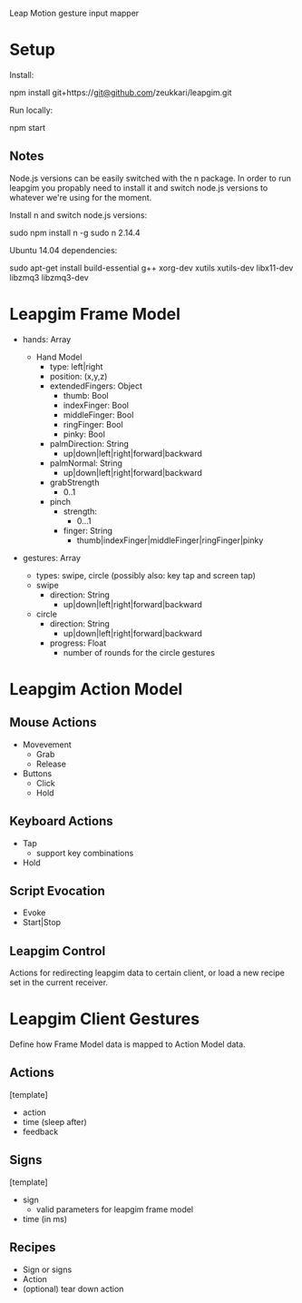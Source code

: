 Leap Motion gesture input mapper


Setup
=====

Install:

npm install git+https://git@github.com/zeukkari/leapgim.git


Run locally:

npm start


Notes
-----

Node.js versions can be easily switched with the n package. In order to run leapgim you propably need to install it and switch node.js versions to whatever we're using for the moment.

Install n and switch node.js versions:

sudo npm install n -g
sudo n 2.14.4


Ubuntu 14.04 dependencies:

sudo apt-get install build-essential g++ xorg-dev xutils xutils-dev libx11-dev libzmq3 libzmq3-dev


Leapgim Frame Model
===================

- hands: Array
    - Hand Model
        - type: left|right
        - position: (x,y,z)
        - extendedFingers: Object
            - thumb: Bool
            - indexFinger: Bool
            - middleFinger: Bool
            - ringFinger: Bool
            - pinky: Bool
        - palmDirection: String
            - up|down|left|right|forward|backward
        - palmNormal: String
            - up|down|left|right|forward|backward
        - grabStrength
            - 0..1
        - pinch
            - strength:
                - 0...1
            - finger: String
                - thumb|indexFinger|middleFinger|ringFinger|pinky

- gestures: Array
    - types: swipe, circle (possibly also: key tap and screen tap)
    - swipe
        - direction: String
            - up|down|left|right|forward|backward
    - circle
        - direction: String
            - up|down|left|right|forward|backward
        - progress: Float
            - number of rounds for the circle gestures


Leapgim Action Model
====================

Mouse Actions
-------------

- Movevement
    - Grab
    - Release
- Buttons
    - Click
    - Hold

Keyboard Actions
----------------

- Tap
    - support key combinations
- Hold

Script Evocation
----------------

- Evoke
- Start|Stop


Leapgim Control
---------------

Actions for redirecting leapgim data to certain client, or load a new recipe set in the current receiver.


Leapgim Client Gestures
=======================

Define how Frame Model data is mapped to Action Model data.

Actions
-------

[template]
- action
- time (sleep after)
- feedback

Signs
-----

[template]
- sign
    - valid parameters for leapgim frame model
- time (in ms)

Recipes
-------

- Sign or signs
- Action
- (optional) tear down action
